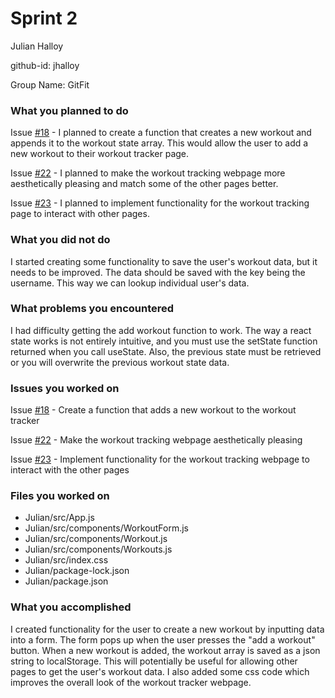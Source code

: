 # Sprint 2

Julian Halloy

github-id: jhalloy

Group Name: GitFit

### What you planned to do

Issue [#18](https://github.com/utk-cs340-fall22/GitFit/issues/18) - I planned to create a function that creates a new workout and appends it to the workout state array. This would allow the user to add a new workout to their workout tracker page.

Issue [#22](https://github.com/utk-cs340-fall22/GitFit/issues/22) - I planned to make the workout tracking webpage more aesthetically pleasing and match some of the other pages better.

Issue [#23](https://github.com/utk-cs340-fall22/GitFit/issues/23) - I planned to implement functionality for the workout tracking page to interact with other pages.

### What you did not do
I started creating some functionality to save the user's workout data, but it needs to be improved. The data should be saved with the key being the username. This way we can lookup individual user's data.

### What problems you encountered
I had difficulty getting the add workout function to work. The way a react state works is not entirely intuitive, and you must use the setState function returned when you call useState. Also, the previous state must be retrieved or you will overwrite the previous workout state data.

### Issues you worked on
Issue [#18](https://github.com/utk-cs340-fall22/GitFit/issues/18) - Create a function that adds a new workout to the workout tracker

Issue [#22](https://github.com/utk-cs340-fall22/GitFit/issues/22) - Make the workout tracking webpage aesthetically pleasing

Issue [#23](https://github.com/utk-cs340-fall22/GitFit/issues/23) - Implement functionality for the workout tracking webpage to interact with the other pages

### Files you worked on
 - Julian/src/App.js
 - Julian/src/components/WorkoutForm.js
 - Julian/src/components/Workout.js
 - Julian/src/components/Workouts.js
 - Julian/src/index.css
 - Julian/package-lock.json
 - Julian/package.json

### What you accomplished
I created functionality for the user to create a new workout by inputting data into a form. The form pops up when the user presses the "add a workout" button. When a new workout is added, the workout array is saved as a json string to localStorage. This will potentially be useful for allowing other pages to get the user's workout data. I also added some css code which improves the overall look of the workout tracker webpage.